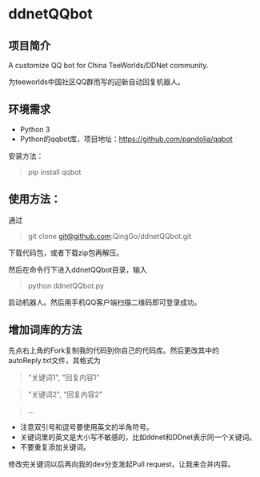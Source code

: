 # ddnetQQbot

## 项目简介
A customize QQ bot for China TeeWorlds/DDNet community.

为teeworlds中国社区QQ群而写的迎新自动回复机器人。

## 环境需求
- Python 3
- Python的qqbot库，项目地址：https://github.com/pandolia/qqbot

安装方法：
> pip install qqbot

## 使用方法：
通过
> git clone git@github.com:QingGo/ddnetQQbot.git

下载代码包，或者下载zip包再解压。

然后在命令行下进入ddnetQQbot目录，输入
> python ddnetQQbot.py

启动机器人。然后用手机QQ客户端扫描二维码即可登录成功。

## 增加词库的方法
先点右上角的Fork复制我的代码到你自己的代码库。然后更改其中的autoReply.txt文件，其格式为


>"关键词1", "回复内容1"

>"关键词2", "回复内容2"

>...

- 注意双引号和逗号要使用英文的半角符号。
- 关键词里的英文是大小写不敏感的，比如ddnet和DDnet表示同一个关键词。
- 不要重复添加关键词。

修改完关键词以后再向我的dev分支发起Pull request，让我来合并内容。
